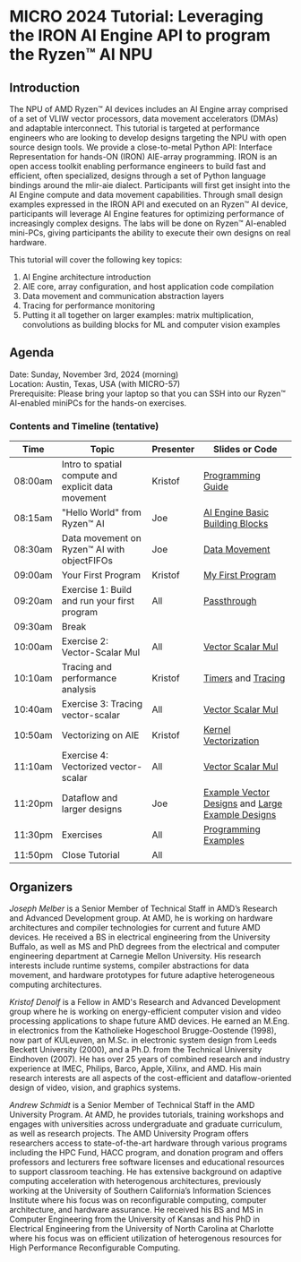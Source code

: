 # MICRO 2024 Tutorial: Leveraging the IRON AI Engine API to program the Ryzen™ AI NPU

## Introduction

The NPU of AMD Ryzen™ AI devices includes an AI Engine array comprised of a set of VLIW vector processors, data movement accelerators (DMAs) and adaptable interconnect. This tutorial is targeted at performance engineers who are looking to develop designs targeting the NPU with open source design tools. We provide a close-to-metal Python API: Interface Representation for hands-ON (IRON) AIE-array programming. IRON is an open access toolkit enabling performance engineers to build fast and efficient, often specialized, designs through a set of Python language bindings around the mlir-aie dialect. Participants will first get insight into the AI Engine compute and data movement capabilities. Through small design examples expressed in the IRON API and executed on an Ryzen™ AI device, participants will leverage AI Engine features for optimizing performance of increasingly complex designs. The labs will be done on Ryzen™ AI-enabled mini-PCs, giving participants the ability to execute their own designs on real hardware.

This tutorial will cover the following key topics:
1. AI Engine architecture introduction 
1. AIE core, array configuration, and host application code compilation
1. Data movement and communication abstraction layers
1. Tracing for performance monitoring
1. Putting it all together on larger examples: matrix multiplication, convolutions as building blocks for ML and computer vision examples 

## Agenda

Date: Sunday, November 3rd, 2024 (morning)  
Location: Austin, Texas, USA (with MICRO-57)  
Prerequisite: Please bring your laptop so that you can SSH into our Ryzen™ AI-enabled miniPCs for the hands-on exercises.

### Contents and Timeline (tentative)

| Time | Topic | Presenter | Slides or Code |
|------|-------|-----------|----------------|
| 08:00am | Intro to spatial compute and explicit data movement | Kristof | [Programming Guide](../../programming_guide/) |
| 08:15am | "Hello World" from Ryzen™ AI | Joe | [AI Engine Basic Building Blocks](../../programming_guide/section-1/) |
| 08:30am | Data movement on Ryzen™ AI with objectFIFOs | Joe | [Data Movement](../../programming_guide/section-2/) |
| 09:00am | Your First Program | Kristof | [My First Program](../../programming_guide/section-3) |
| 09:20am | Exercise 1: Build and run your first program | All | [Passthrough](../../programming_examples/basic/passthrough_kernel/) |
| 09:30am | Break | | |
| 10:00am | Exercise 2: Vector-Scalar Mul | All | [Vector Scalar Mul](../../programming_examples/basic/vector_scalar_mul/) |
| 10:10am | Tracing and performance analysis | Kristof | [Timers](../../programming_guide/section-4/section-4a/) and [Tracing](../../programming_guide/section-4/section-4b/) |
| 10:40am | Exercise 3: Tracing vector-scalar | All | [Vector Scalar Mul](../../programming_examples/basic/vector_scalar_mul/) |
| 10:50am | Vectorizing on AIE | Kristof | [Kernel Vectorization](../../programming_guide/section-4/section-4c/) |
| 11:10am | Exercise 4: Vectorized vector-scalar | All | [Vector Scalar Mul](../../programming_examples/basic/vector_scalar_mul/) |
| 11:20pm | Dataflow and larger designs | Joe | [Example Vector Designs](../../programming_guide/section-5/) and [Large Example Designs](../../programming_guide/section-6/) |
| 11:30pm | Exercises | All | [Programming Examples](../../programming_examples/) |
| 11:50pm | Close Tutorial | All | |


## Organizers

*Joseph Melber* is a Senior Member of Technical Staff in AMD’s Research and Advanced Development group. At AMD, he is working on hardware architectures and compiler technologies for current and future AMD devices. He received a BS in electrical engineering from the University Buffalo, as well as MS and PhD degrees from the electrical and computer engineering department at Carnegie Mellon University. His research interests include runtime systems, compiler abstractions for data movement, and hardware prototypes for future adaptive heterogeneous computing architectures.

*Kristof Denolf* is a Fellow in AMD's Research and Advanced Development group where he is working on energy-efficient computer vision and video processing applications to shape future AMD devices. He earned an M.Eng. in electronics from the Katholieke Hogeschool Brugge-Oostende (1998), now part of KULeuven, an M.Sc. in electronic system design from Leeds Beckett University (2000), and a Ph.D. from the Technical University Eindhoven (2007). He has over 25 years of combined research and industry experience at IMEC, Philips, Barco, Apple, Xilinx, and AMD. His main research interests are all aspects of the cost-efficient and dataflow-oriented design of video, vision, and graphics systems.

*Andrew Schmidt* is a Senior Member of Technical Staff in the AMD University Program.  At AMD, he provides tutorials, training workshops and engages with universities across undergraduate and graduate curriculum, as well as research projects.  The AMD University Program offers researchers access to state-of-the-art hardware through various programs including the HPC Fund, HACC program, and donation program and offers professors and lecturers free software licenses and educational resources to support classroom teaching.  He has extensive background on adaptive computing acceleration with heterogenous architectures, previously working at the University of Southern California’s Information Sciences Institute where his focus was on reconfigurable computing, computer architecture, and hardware assurance.  He received his BS and MS in Computer Engineering from the University of Kansas and his PhD in Electrical Engineering from the University of North Carolina at Charlotte where his focus was on efficient utilization of heterogenous resources for High Performance Reconfigurable Computing.
